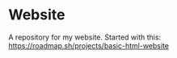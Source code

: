 # Website
A repository for my website. 
Started with this: https://roadmap.sh/projects/basic-html-website 

